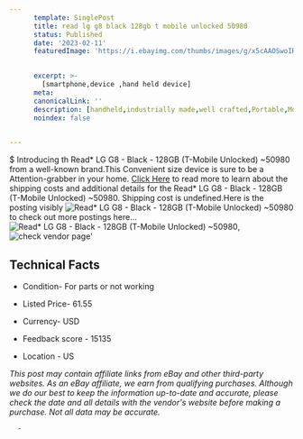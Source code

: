 ```yaml
---
      template: SinglePost
      title: read lg g8 black 128gb t mobile unlocked 50980
      status: Published
      date: '2023-02-11'
      featuredImage: 'https://i.ebayimg.com/thumbs/images/g/x5cAAOSwoIRjUqjp/s-l225.jpg'
       

      excerpt: >-
        [smartphone,device ,hand held device]
      meta:
      canonicalLink: ''
      description: [handheld,industrially made,well crafted,Portable,Mobile,Compact,Convenient,Lightweight,Maneuverable,Man-portable,Miniature,Carriable,Hand-held,Light,Holdable,Transportable,Mobile device,Pocket-sized,On-the-go,Wireless,Cordless,Compact size,Convenient size, smartphone,device ,hand held device]
      noindex: false
      

---
```

$
      Introducing th Read* LG G8 - Black - 128GB (T-Mobile Unlocked) ~50980 from a well-known brand.This Convenient size device  is sure to be a Attention-grabber in your home. [Click Here](https://www.ebay.com/itm/325392144854?hash=item4bc2e219d6%3Ag%3Ax5cAAOSwoIRjUqjp&mkevt=1&mkcid=1&mkrid=711-53200-19255-0&campid=%253CePNCampaignId%253E&customid=%253CreferenceId%253E&toolid=10049) to read more to learn about the shipping costs and additional details for the Read* LG G8 - Black - 128GB (T-Mobile Unlocked) ~50980. Shipping cost is undefined.Here is the posting visibly ![Read* LG G8 - Black - 128GB (T-Mobile Unlocked) ~50980](https://i.ebayimg.com/thumbs/images/g/x5cAAOSwoIRjUqjp/s-l225.jpg) to check out more postings here... ![Read* LG G8 - Black - 128GB (T-Mobile Unlocked) ~50980](https://i.ebayimg.com/images/g/x5cAAOSwoIRjUqjp/s-l1600.jpg), ![check vendor page](https://origin-galleryplus.ebayimg.com/ws/web/325392144854_2_0_1/225x225.jpg,https://origin-galleryplus.ebayimg.com/ws/web/325392144854_3_0_1/225x225.jpg,https://origin-galleryplus.ebayimg.com/ws/web/325392144854_4_0_1/225x225.jpg)'

      

 ## Technical Facts 



     
      

 - Condition- For parts or not working 


      

 - Listed Price- 61.55 


      

 - Currency- USD 


      

 - Feedback score - 15135 


      

 - Location - US 


      
      

 *_This post may contain affiliate links from eBay and other third-party websites. As an eBay affiliate, we earn from qualifying purchases. Although we do our best to keep the information up-to-date and accurate, please check the date and all details with the vendor's website before making a purchase. Not all data may be accurate._*




      -
